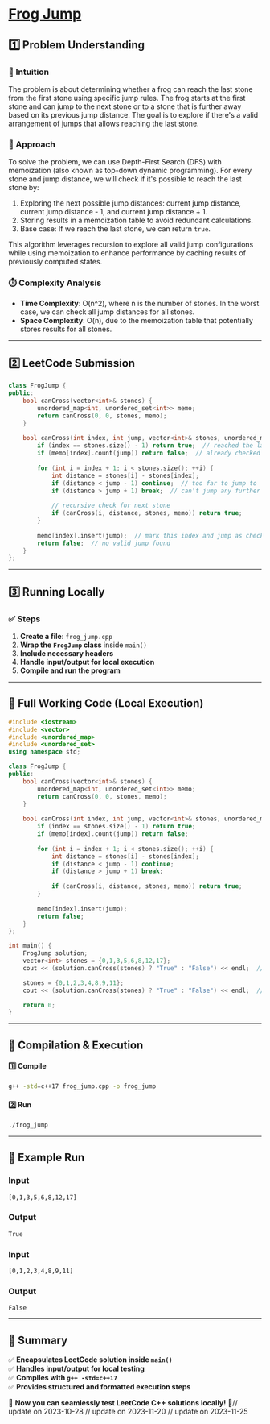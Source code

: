 # **[Frog Jump](https://leetcode.com/problems/frog-jump/description/)**  

## **1️⃣ Problem Understanding**  
### **📌 Intuition**  
The problem is about determining whether a frog can reach the last stone from the first stone using specific jump rules. The frog starts at the first stone and can jump to the next stone or to a stone that is further away based on its previous jump distance. The goal is to explore if there's a valid arrangement of jumps that allows reaching the last stone. 

### **🚀 Approach**  
To solve the problem, we can use Depth-First Search (DFS) with memoization (also known as top-down dynamic programming). For every stone and jump distance, we will check if it's possible to reach the last stone by:
1. Exploring the next possible jump distances: current jump distance, current jump distance - 1, and current jump distance + 1.
2. Storing results in a memoization table to avoid redundant calculations.
3. Base case: If we reach the last stone, we can return `true`.

This algorithm leverages recursion to explore all valid jump configurations while using memoization to enhance performance by caching results of previously computed states.

### **⏱️ Complexity Analysis**  
- **Time Complexity**: O(n^2), where n is the number of stones. In the worst case, we can check all jump distances for all stones.
- **Space Complexity**: O(n), due to the memoization table that potentially stores results for all stones.

---  

## **2️⃣ LeetCode Submission**  
```cpp
class FrogJump {
public:
    bool canCross(vector<int>& stones) {
        unordered_map<int, unordered_set<int>> memo;
        return canCross(0, 0, stones, memo);
    }
    
    bool canCross(int index, int jump, vector<int>& stones, unordered_map<int, unordered_set<int>>& memo) {
        if (index == stones.size() - 1) return true;  // reached the last stone
        if (memo[index].count(jump)) return false;  // already checked this jump at this index
        
        for (int i = index + 1; i < stones.size(); ++i) {
            int distance = stones[i] - stones[index];
            if (distance < jump - 1) continue;  // too far to jump to
            if (distance > jump + 1) break;  // can't jump any further
            
            // recursive check for next stone
            if (canCross(i, distance, stones, memo)) return true;
        }
        
        memo[index].insert(jump);  // mark this index and jump as checked
        return false;  // no valid jump found
    }
}; 
```  

---  

## **3️⃣ Running Locally**  
### **✅ Steps**  
1. **Create a file**: `frog_jump.cpp`  
2. **Wrap the `FrogJump` class** inside `main()`  
3. **Include necessary headers**  
4. **Handle input/output for local execution**  
5. **Compile and run the program**  

---  

## **📝 Full Working Code (Local Execution)**  
```cpp
#include <iostream>
#include <vector>
#include <unordered_map>
#include <unordered_set>
using namespace std;

class FrogJump {
public:
    bool canCross(vector<int>& stones) {
        unordered_map<int, unordered_set<int>> memo;
        return canCross(0, 0, stones, memo);
    }
    
    bool canCross(int index, int jump, vector<int>& stones, unordered_map<int, unordered_set<int>>& memo) {
        if (index == stones.size() - 1) return true;  
        if (memo[index].count(jump)) return false;  
        
        for (int i = index + 1; i < stones.size(); ++i) {
            int distance = stones[i] - stones[index];
            if (distance < jump - 1) continue;  
            if (distance > jump + 1) break;  
            
            if (canCross(i, distance, stones, memo)) return true;
        }
        
        memo[index].insert(jump); 
        return false; 
    }
};

int main() {
    FrogJump solution;
    vector<int> stones = {0,1,3,5,6,8,12,17};
    cout << (solution.canCross(stones) ? "True" : "False") << endl;  // Expected Output: True

    stones = {0,1,2,3,4,8,9,11};
    cout << (solution.canCross(stones) ? "True" : "False") << endl;  // Expected Output: False

    return 0;
}
```  

---  

## **🔧 Compilation & Execution**  
#### **1️⃣ Compile**  
```bash
g++ -std=c++17 frog_jump.cpp -o frog_jump
```  

#### **2️⃣ Run**  
```bash
./frog_jump
```  

---  

## **🎯 Example Run**  
### **Input**  
```
[0,1,3,5,6,8,12,17]
```  
### **Output**  
```
True
```  

### **Input**  
```
[0,1,2,3,4,8,9,11]
```  
### **Output**  
```
False
```  

---  

## **📌 Summary**  
✅ **Encapsulates LeetCode solution inside `main()`**  
✅ **Handles input/output for local testing**  
✅ **Compiles with `g++ -std=c++17`**  
✅ **Provides structured and formatted execution steps**  

🚀 **Now you can seamlessly test LeetCode C++ solutions locally!** 🚀// update on 2023-10-28
// update on 2023-11-20
// update on 2023-11-25
